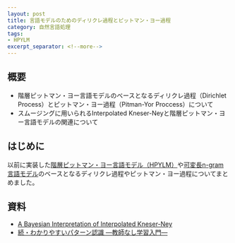 ```yaml
---
layout: post
title: 言語モデルのためのディリクレ過程とピットマン・ヨー過程
category: 自然言語処理
tags:
- HPYLM
excerpt_separator: <!--more-->
---
```


## 概要

- 階層ピットマン・ヨー言語モデルのベースとなるディリクレ過程（Dirichlet Process）とピットマン・ヨー過程（Pitman-Yor Proccess）について
- スムージングに用いられるInterpolated Kneser-Neyと階層ピットマン・ヨー言語モデルの関連について


## はじめに

以前に実装した[階層ピットマン・ヨー言語モデル（HPYLM）](http://musyoku.github.io/2016/07/26/A_Hierarchical_Bayesian_Language_Model_based_on_Pitman-Yor_Processes/)や[可変長n-gram言語モデル](http://musyoku.github.io/2016/07/28/Pitman-Yor%E9%81%8E%E7%A8%8B%E3%81%AB%E5%9F%BA%E3%81%A5%E3%81%8F%E5%8F%AF%E5%A4%89%E9%95%B7n-gram%E8%A8%80%E8%AA%9E%E3%83%A2%E3%83%87%E3%83%AB/)のベースとなるディリクレ過程やピットマン・ヨー過程についてまとめました。

## 資料

- [A Bayesian Interpretation of Interpolated Kneser-Ney](http://www.stats.ox.ac.uk/~teh/research/compling/hpylm.pdf)
- [続・わかりやすいパターン認識 ―教師なし学習入門―](https://www.amazon.co.jp/dp/427421530X)